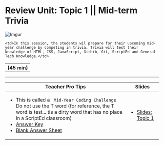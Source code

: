 # Review Unit: Topic 1 || Mid-term Trivia
 ![Imgur](https://upload.wikimedia.org/wikipedia/en/2/27/Trivia.png)
  
<table>
<tr>
	<th> (45 min)</th>
</tr>
<tr>

	<td>In this session, the students wil prepare for their upcoming mid-year challenge by competing in trivia. Trivia will test their knowledge of HTML, CSS, JavaScript, Githib, Git, ScriptEd and General Tech Knowledge.</td>

</tr>
</table>

***

| <center> **Teacher Pro Tips** </center> |<center> **Slides** </center> |
|-------|-------|
|<ul> <li>This is called a ` Mid-Year Coding Challenge` Do not use the T word (for reference, the T word is test... tis a dirty word that has no place in a ScriptEd classroom)</li> <li> <a href="https://drive.google.com/open?id=0B7Uz6SQ9Cpr0a0RycHN3WktRbFE">Answer Key</a></li> <li><a href="https://drive.google.com/open?id=0B7Uz6SQ9Cpr0elhEdllUSThjTzA">Blank Answer Sheet</a></li></ul>| <ul><li><a href = "https://docs.google.com/presentation/d/1c06aYB9xp02aWgaaONSohjXbLeyrkUzbmhrVlygvQsQ/edit#slide=id.g14ecb9111c_1_0">Slides: Topic 1</a></li></ul> | 







